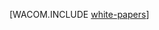 <properties linkid="dev-net-white-papers" urlDisplayName="White Papers" pageTitle="White Papers on Azure" metaKeywords="Azure whitepapers" description="Download popular Azure white papers." metaCanonical="" services="" documentationCenter=".NET" title="" authors="" solutions="" manager="" editor="" />

<tags ms.service="multiple" ms.workload="na" ms.tgt_pltfrm="na" ms.devlang="na" ms.topic="article" ms.date="01/01/1900" ms.author="" />






 [WACOM.INCLUDE [white-papers](../includes/white-papers.md)]
